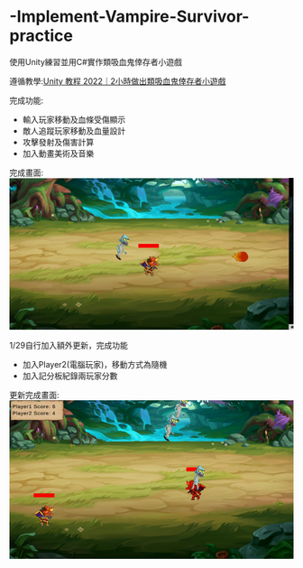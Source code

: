 # -Implement-Vampire-Survivor-practice
使用Unity練習並用C#實作類吸血鬼倖存者小遊戲

遵循教學:[Unity 教程 2022｜2小時做出類吸血鬼倖存者小遊戲](https://www.youtube.com/watch?v=zJcyw-bF28Q&list=PLGeX91RwC_x-H2nNzbyZUAZIQYBDkdpmV&index=16)

完成功能:
- 輸入玩家移動及血條受傷顯示
- 敵人追蹤玩家移動及血量設計
- 攻擊發射及傷害計算
- 加入動畫美術及音樂
  
完成畫面:
![image](https://github.com/coconpou/-Implement-Vampire-Survivor-practice/blob/main/vampireSurvivor1.png?raw=true)

1/29自行加入額外更新，完成功能
- 加入Player2(電腦玩家)，移動方式為隨機
- 加入記分板紀錄兩玩家分數
  
更新完成畫面:
![image](https://github.com/coconpou/-Implement-Vampire-Survivor-practice/blob/main/example_image/vampireSurvivor_2player.png?raw=true)
